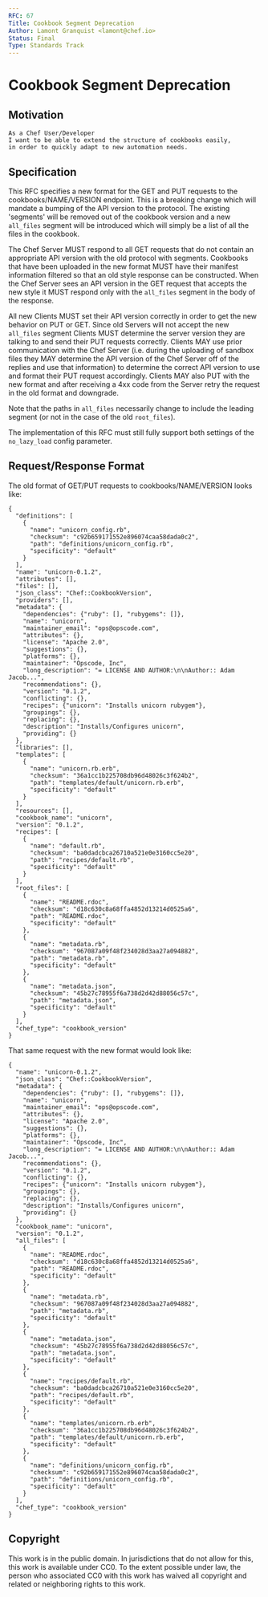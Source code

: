 ```yaml
---
RFC: 67
Title: Cookbook Segment Deprecation
Author: Lamont Granquist <lamont@chef.io>
Status: Final
Type: Standards Track
---
```


# Cookbook Segment Deprecation

## Motivation

    As a Chef User/Developer
    I want to be able to extend the structure of cookbooks easily,
    in order to quickly adapt to new automation needs.

## Specification

This RFC specifies a new format for the GET and PUT requests to the cookbooks/NAME/VERSION
endpoint.  This is a breaking change which will mandate a bumping of the API version to
the protocol.  The existing 'segments' will be removed out of the cookbook version and a
new `all_files` segment will be introduced which will simply be a list of all the files in
the cookbook.

The Chef Server MUST respond to all GET requests that do not contain an appropriate API version
with the old protocol with segments.  Cookbooks that have been uploaded in the new format
MUST have their manifest information filtered so that an old style response can be constructed.
When the Chef Server sees an API version in the GET request that accepts the new style it
MUST respond only with the `all_files` segment in the body of the response.

All new Clients MUST set their API version correctly in order to get the new behavior on
PUT or GET.  Since old Servers will not accept the new `all_files` segment Clients MUST determine
the server version they are talking to and send their PUT requests correctly.  Clients MAY
use prior communication with the Chef Server (i.e. during the uploading of sandbox files they
MAY determine the API version of the Chef Server off of the replies and use that information) to
determine the correct API version to use and format their PUT request accordingly.  Clients
MAY also PUT with the new format and after receiving a 4xx code from the Server retry the
request in the old format and downgrade.

Note that the paths in `all_files` necessarily change to include the leading segment (or not
in the case of the old `root_files`).

The implementation of this RFC must still fully support both settings of the `no_lazy_load`
config parameter.

## Request/Response Format

The old format of GET/PUT requests to cookbooks/NAME/VERSION looks like:

```
{
  "definitions": [
    {
      "name": "unicorn_config.rb",
      "checksum": "c92b659171552e896074caa58dada0c2",
      "path": "definitions/unicorn_config.rb",
      "specificity": "default"
    }
  ],
  "name": "unicorn-0.1.2",
  "attributes": [],
  "files": [],
  "json_class": "Chef::CookbookVersion",
  "providers": [],
  "metadata": {
    "dependencies": {"ruby": [], "rubygems": []},
    "name": "unicorn",
    "maintainer_email": "ops@opscode.com",
    "attributes": {},
    "license": "Apache 2.0",
    "suggestions": {},
    "platforms": {},
    "maintainer": "Opscode, Inc",
    "long_description": "= LICENSE AND AUTHOR:\n\nAuthor:: Adam Jacob...",
    "recommendations": {},
    "version": "0.1.2",
    "conflicting": {},
    "recipes": {"unicorn": "Installs unicorn rubygem"},
    "groupings": {},
    "replacing": {},
    "description": "Installs/Configures unicorn",
    "providing": {}
  },
  "libraries": [],
  "templates": [
    {
      "name": "unicorn.rb.erb",
      "checksum": "36a1cc1b225708db96d48026c3f624b2",
      "path": "templates/default/unicorn.rb.erb",
      "specificity": "default"
    }
  ],
  "resources": [],
  "cookbook_name": "unicorn",
  "version": "0.1.2",
  "recipes": [
    {
      "name": "default.rb",
      "checksum": "ba0dadcbca26710a521e0e3160cc5e20",
      "path": "recipes/default.rb",
      "specificity": "default"
    }
  ],
  "root_files": [
    {
      "name": "README.rdoc",
      "checksum": "d18c630c8a68ffa4852d13214d0525a6",
      "path": "README.rdoc",
      "specificity": "default"
    },
    {
      "name": "metadata.rb",
      "checksum": "967087a09f48f234028d3aa27a094882",
      "path": "metadata.rb",
      "specificity": "default"
    },
    {
      "name": "metadata.json",
      "checksum": "45b27c78955f6a738d2d42d88056c57c",
      "path": "metadata.json",
      "specificity": "default"
    }
  ],
  "chef_type": "cookbook_version"
}
```

That same request with the new format would look like:

```
{
  "name": "unicorn-0.1.2",
  "json_class": "Chef::CookbookVersion",
  "metadata": {
    "dependencies": {"ruby": [], "rubygems": []},
    "name": "unicorn",
    "maintainer_email": "ops@opscode.com",
    "attributes": {},
    "license": "Apache 2.0",
    "suggestions": {},
    "platforms": {},
    "maintainer": "Opscode, Inc",
    "long_description": "= LICENSE AND AUTHOR:\n\nAuthor:: Adam Jacob...",
    "recommendations": {},
    "version": "0.1.2",
    "conflicting": {},
    "recipes": {"unicorn": "Installs unicorn rubygem"},
    "groupings": {},
    "replacing": {},
    "description": "Installs/Configures unicorn",
    "providing": {}
  },
  "cookbook_name": "unicorn",
  "version": "0.1.2",
  "all_files": [
    {
      "name": "README.rdoc",
      "checksum": "d18c630c8a68ffa4852d13214d0525a6",
      "path": "README.rdoc",
      "specificity": "default"
    },
    {
      "name": "metadata.rb",
      "checksum": "967087a09f48f234028d3aa27a094882",
      "path": "metadata.rb",
      "specificity": "default"
    },
    {
      "name": "metadata.json",
      "checksum": "45b27c78955f6a738d2d42d88056c57c",
      "path": "metadata.json",
      "specificity": "default"
    },
    {
      "name": "recipes/default.rb",
      "checksum": "ba0dadcbca26710a521e0e3160cc5e20",
      "path": "recipes/default.rb",
      "specificity": "default"
    },
    {
      "name": "templates/unicorn.rb.erb",
      "checksum": "36a1cc1b225708db96d48026c3f624b2",
      "path": "templates/default/unicorn.rb.erb",
      "specificity": "default"
    },
    {
      "name": "definitions/unicorn_config.rb",
      "checksum": "c92b659171552e896074caa58dada0c2",
      "path": "definitions/unicorn_config.rb",
      "specificity": "default"
    }
  ],
  "chef_type": "cookbook_version"
}
```

## Copyright

This work is in the public domain. In jurisdictions that do not allow for this,
this work is available under CC0. To the extent possible under law, the person
who associated CC0 with this work has waived all copyright and related or
neighboring rights to this work.
